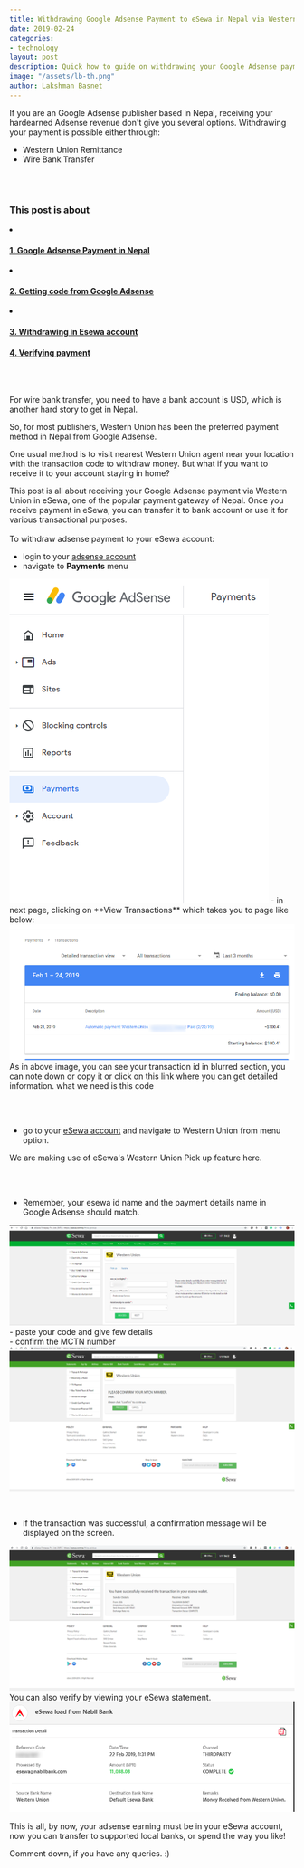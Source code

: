 ```yaml
---
title: Withdrawing Google Adsense Payment to eSewa in Nepal via Western Union
date: 2019-02-24
categories:
- technology
layout: post
description: Quick how to guide on withdrawing your Google Adsense payment via Western Union remittance payment in Nepal.
image: "/assets/lb-th.png"
author: Lakshman Basnet
---
```

<a name="google-adsense-nepal"></a>
If you are an Google Adsense publisher based in Nepal, receiving your hardearned Adsense revenue don't give you several options. Withdrawing your payment is possible either through:


- Western Union Remittance
- Wire Bank Transfer
<br>
<br>

<div class="row">
<div class="col-md-6 sm-5 xs-5 tableofcontent">
	<h3 class="rhre">This post is about</h3>
	<li class="hre"><a href="#google-adsense-nepal"><h4>1. Google Adsense Payment in Nepal</h4></a></li>
	<li class="hre"><a href="#adsense-code"><h4>2. Getting code from Google Adsense</h4></a></li>
	<li class="hre"><a href="#adsense-esewa-payment"><h4>3. Withdrawing in Esewa account</h4></a></li>
	<a href="#adsense-payment-verification"><h4>4. Verifying payment</h4></a>


</div>

</div>
<a name="bank-draft"></a>
<br><br>

For wire bank transfer, you need to have a bank account is USD, which is another hard story to get in Nepal.

So, for most publishers, Western Union has been the preferred payment method in Nepal from Google Adsense.

One usual method is to visit nearest Western Union agent near your location with the transaction code to withdraw money. But what if you want to receive it to your account staying in home?

This post is all about receiving your Google Adsense payment via Western Union in eSewa, one of the popular payment gateway of Nepal. Once you receive payment in eSewa, you can transfer it to bank account or use it for various transactional purposes.
<a name="adsense-code"></a>
<br><br>
To withdraw adsense payment to your eSewa account:

- login to your [adsense account](https://www.google.com/adsense/)
- navigate to **Payments** menu
<img src="/assets/google-adsense1.PNG" alt="Google Adsense Payment Nepal western union esewa">
- in next page, clicking on **View Transactions** which takes you to page like below:
<img src="/assets/google-adsense2.PNG" alt="Google Adsense Payment Nepal western union esewa">
As in above image, you can see your transaction id in blurred section, you can note down or copy it or click on this link where you can get detailed information. what we need is this code

<a name="adsense-esewa-payment"></a>
<br><br>
- go to your [eSewa account](http://esewa.com.np) and navigate to Western Union from menu option.

We are making use of eSewa's Western Union Pick up feature here.

<br><br>

- Remember, your esewa id name and the payment details name in Google Adsense should match. 

<img src="/assets/google-adsense3.PNG" alt="Google Adsense Payment Nepal western union esewa">
<br>
- paste your code and give few details
<br>
- confirm the MCTN number
<img src="/assets/google-adsense4.PNG" alt="Google Adsense Payment Nepal western union esewa">

<a name="adsense-payment-verification"></a>
<br>

- if the transaction was successful, a confirmation message will be displayed on the screen.

<img src="/assets/google-adsense5.PNG" alt="Google Adsense Payment Nepal western union esewa">
<br>
You can also verify by viewing your eSewa statement.

<img src="/assets/google-adsense6.PNG" alt="Google Adsense Payment Nepal western union esewa">
<br>

This is all, by now, your adsense earning must be in your eSewa account, now you can transfer to supported local banks, or spend the way you like!

Comment down, if you have any queries. :)